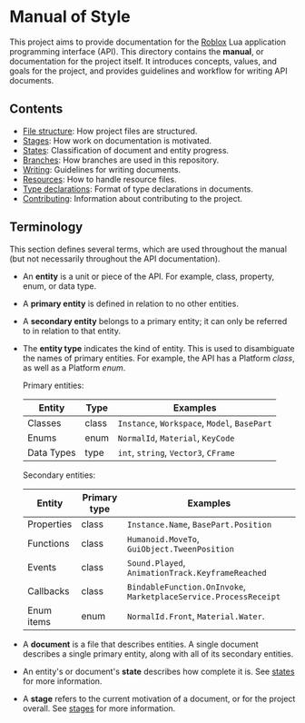 # Manual of Style
This project aims to provide documentation for the [Roblox][roblox] Lua
application programming interface (API). This directory contains the **manual**,
or documentation for the project itself. It introduces concepts, values, and
goals for the project, and provides guidelines and workflow for writing API
documents.

[roblox]: https://corp.roblox.com/

## Contents
- [File structure](files.md): How project files are structured.
- [Stages](stages.md): How work on documentation is motivated.
- [States](states.md): Classification of document and entity progress.
- [Branches](branches.md): How branches are used in this repository.
- [Writing](writing.md): Guidelines for writing documents.
- [Resources](resources.md): How to handle resource files.
- [Type declarations](typedec.md): Format of type declarations in documents.
- [Contributing](/CONTRIBUTING.md): Information about contributing to the
  project.

## Terminology
This section defines several terms, which are used throughout the manual (but
not necessarily throughout the API documentation).

- An **entity** is a unit or piece of the API. For example, class, property,
  enum, or data type.
- A **primary entity** is defined in relation to no other entities.
- A **secondary entity** belongs to a primary entity; it can only be referred to
  in relation to that entity.
- The **entity type** indicates the kind of entity. This is used to disambiguate
  the names of primary entities. For example, the API has a Platform *class*, as
  well as a Platform *enum*.

	Primary entities:

	Entity     | Type  | Examples
	-----------|-------|---------
	Classes    | class | `Instance`, `Workspace`, `Model`, `BasePart`
	Enums      | enum  | `NormalId`, `Material`, `KeyCode`
	Data Types | type  | `int`, `string`, `Vector3`, `CFrame`

	Secondary entities:

	Entity     | Primary type | Examples
	-----------|--------------|---------
	Properties | class        | `Instance.Name`, `BasePart.Position`
	Functions  | class        | `Humanoid.MoveTo`, `GuiObject.TweenPosition`
	Events     | class        | `Sound.Played`, `AnimationTrack.KeyframeReached`
	Callbacks  | class        | `BindableFunction.OnInvoke`, `MarketplaceService.ProcessReceipt`
	Enum items | enum         | `NormalId.Front`, `Material.Water`.

- A **document** is a file that describes entities. A single document describes
  a single primary entity, along with all of its secondary entities.
- An entity's or document's **state** describes how complete it is. See
  [states](states.md) for more information.
- A **stage** refers to the current motivation of a document, or for the project
  overall. See [stages](stages.md) for more information.

